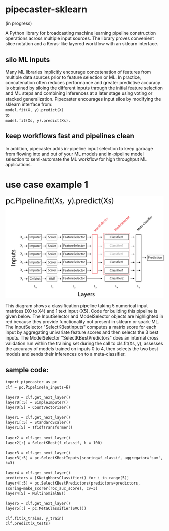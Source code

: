 # pipecaster-sklearn
(in progress)

A Python library for broadcasting machine learning pipeline construction operations across multiple input sources.  The library proves convenient slice notation and a Keras-like layered workflow with an sklearn interface.

## silo ML inputs

Many ML libraries implicitly encourage concatenation of features from multiple data sources prior to feature selection or ML.  In practice, concatenation often reduces performance and greater predictive accuracy is obtained by siloing the different inputs through the initial feature selection and ML steps and combining inferences at a later stage using voting or stacked generalization.  Pipecaster encourages input silos by modifying the sklearn interface from:    
`model.fit(X, y).predict(X)`  
to   
`model.fit(Xs, y).predict(Xs).`

## keep workflows fast and pipelines clean

In addition, pipecaster adds in-pipeline input selection to keep garbage from flowing into and out of your ML models and in-pipeline model selection to semi-automate the ML workflow for high throughput ML applications.

# use case example 1
![Use case 1](/images/example_1.png)

This diagram shows a classification pipeline taking 5 numerical input matrices (X0 to X4) and 1 text input (X5).  Code for building this pipeline is given below.  The InputSelector and ModelSelector objects are highlighted in red because they provide functionality not present in sklearn or spark-ML. The InputSelector "SelectKBestInputs" computes a matrix score for each input by aggregating univariate feature scores and then selects the 3 best inputs.  The ModelSelector "SelectKBestPredictors" does an internal cross validation run within the training set during the call to cls.fit(Xs, y), assesses the accuracy of models trained on inputs 0 to 4, then selects the two best models and sends their inferences on to a meta-classifier.

## sample code:

```
import pipecaster as pc
clf = pc.Pipeline(n_inputs=6)

layer0 = clf.get_next_layer()
layer0[:5] = SimpleImputer()
layer0[5] = CountVectorizer()

layer1 = clf.get_next_layer()
layer1[:5] = StandardScaler()
layer1[5] = TfidfTransformer()

layer2 = clf.get_next_layer()
layer2[:] = SelectKBest(f_classif, k = 100)

layer3 = clf.get_next_layer()
layer3[:5] = pc.SelectKBestInputs(scoring=f_classif, aggregator='sum', k=3)

layer4 = clf.get_next_layer()
predictors = [KNeighborsClassifier() for i in range(5)]
layer4[:5] = pc.SelectKBestPredictors(predictors=predictors, scoring=make_scorer(roc_auc_score), cv=3)
layer4[5] = MultinomialNB()

layer5 = clf.get_next_layer()
layer5[:] = pc.MetaClassifier(SVC())

clf.fit(X_trains, y_train)
clf.predict(X_tests)
```
